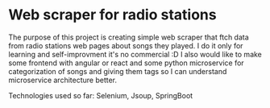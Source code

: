 # Web scraper for radio stations

The purpose of this project is creating simple web scraper that ftch data from radio stations web pages about songs they played.
I do it only for learning and self-improvment it's no commercial :D
I also would like to make some frontend with angular or react and some python microservice for categorization of songs and giving them tags so I can understand microservice architecture better. 

Technologies used so far: Selenium, Jsoup, SpringBoot
